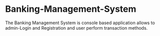 # Banking-Management-System
The Banking Management System is console based application allows to admin-Login and Registration and user perform transaction methods.
